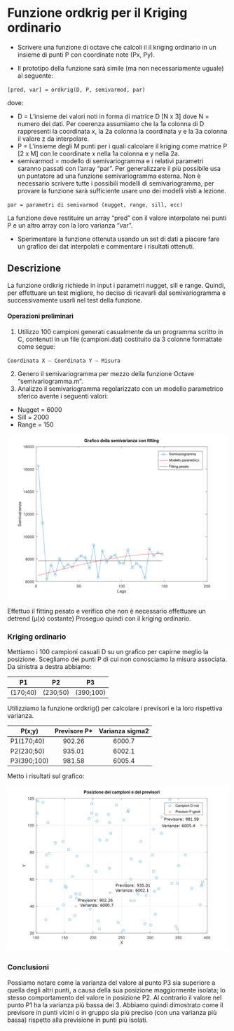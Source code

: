 # Funzione ordkrig per il Kriging ordinario

- Scrivere una funzione di octave che calcoli il il kriging ordinario in un insieme di punti P con coordinate note (Px, Py).

- Il prototipo della funzione sarà simile (ma non necessariamente uguale) al seguente:

`[pred, var] = ordkrig(D, P, semivarmod, par)`

dove:
* D = L’insieme dei valori noti in forma di matrice D [N x 3] dove N = numero dei dati. Per coerenza assumiamo che la 1a colonna di D rappresenti la coordinata x, la 2a colonna la coordinata y e la 3a colonna il valore z da interpolare.
* P = L’insieme degli M punti per i quali calcolare il kriging come matrice P [2 x M] con le coordinate x nella 1a colonna e y nella 2a.
* semivarmod =  modello di semivariogramma e i relativi parametri saranno passati con l’array “par”. Per generalizzare il più possibile usa un puntatore ad una funzione semivariogramma esterna. Non è necessario scrivere tutte i possibili modelli di semivariogramma, per provare la funzione sarà sufficiente usare uno dei modelli visti a lezione.

`par = parametri di semivarmod (nugget, range, sill, ecc)`

La funzione deve restituire un array  “pred” con il valore interpolato nei punti P e un altro array con la loro varianza “var”.

- Sperimentare la funzione ottenuta usando un set di dati a piacere fare un grafico dei dat interpolati e commentare i risultati ottenuti.

## Descrizione
La funzione ordkrig richiede in input i parametri nugget, sill e range. Quindi, per effettuare un test migliore, ho deciso di ricavarli dal semivariogramma e successivamente usarli nel test della funzione.

#### Operazioni preliminari
1. Utilizzo 100 campioni generati casualmente da un programma scritto in C, contenuti in un file (campioni.dat) costituito da 3 colonne formattate come segue:

`Coordinata X – Coordinata Y – Misura`

2. Genero il semivariogramma per mezzo della funzione Octave “semivariogramma.m”.
3. Analizzo il semivariogramma regolarizzato con un modello parametrico sferico avente i seguenti valori:

- Nugget = 6000
- Sill = 2000
- Range = 150

![Grafico1](https://github.com/elpanas/Kriging-ordinary/blob/master/Grafici/2.png)

Effettuo il fitting pesato e verifico che non è necessario effettuare un detrend (μ(x) costante)
Proseguo quindi con il kriging ordinario.

### Kriging ordinario
Mettiamo i 100 campioni casuali D su un grafico per capirne meglio la posizione.
Scegliamo dei punti P di cui non conosciamo la misura associata. Da sinistra a destra abbiamo:

 P1 | P2 | P3 
| -------- | -------- | --------- |
| (170;40) | (230;50) | (390;100) |

Utilizziamo la funzione ordkrig() per calcolare i previsori e la loro rispettiva varianza.

 P(x;y)  | Previsore P* | Varianza sigma2 
|---------|:---------------:|:-----:|
| P1(170;40) | 902.26 | 6000.7 |
| P2(230;50) | 935.01 | 6002.1 |
| P3(390;100) | 981.58 | 6005.4 |

Metto i risultati sul grafico:

![Grafico2](https://github.com/elpanas/Kriging-ordinary/blob/master/Grafici/3.png)

### Conclusioni
Possiamo notare come la varianza del valore al punto P3 sia superiore a quella degli altri punti, a causa della sua posizione maggiormente isolata; lo stesso comportamento del valore in posizione P2. Al contrario il valore nel punto P1 ha la varianza più bassa dei 3.
Abbiamo quindi dimostrato come il previsore in punti vicini o in gruppo sia più preciso (con una varianza più bassa) rispetto alla previsione in punti più isolati.
